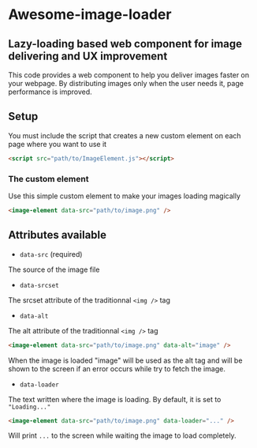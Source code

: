 # Awesome-image-loader
 
## Lazy-loading based web component for image delivering and UX improvement

This code provides a web component to help you deliver images faster on your webpage. By distributing images only when the user needs it, page performance is improved.

## Setup

You must include the script that creates a new custom element on each page where you want to use it

```html
<script src="path/to/ImageElement.js"></script>
```

### The custom element

Use this simple custom element to make your images loading magically

```html
<image-element data-src="path/to/image.png" />
```

## Attributes available

- `data-src` (required)

The source of the image file

- `data-srcset`

The srcset attribute of the traditionnal `<img />` tag

- `data-alt`

The alt attribute of the traditionnal `<img />` tag


```html
<image-element data-src="path/to/image.png" data-alt="image" />
```
When the image is loaded "image" will be used as the alt tag and will be shown to the screen if an error occurs while try to fetch the image.


- `data-loader`

The text written where the image is loading.
By default, it is set to `"Loading..."`


```html
<image-element data-src="path/to/image.png" data-loader="..." />
```

Will print `...` to the screen while waiting the image to load completely.
